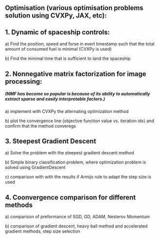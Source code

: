 ## Optimisation (various optimisation problems solution using CVXPy, JAX, etc):
## 1. Dynamic of spaceship controls:

  a) Find the position, speed and forse in evert timestamp such that the total amount of consumed fuel is minimal (CVXPy is used)
  
  b) Find the minimal time that is sufficient to land the spaceship

## 2. Nonnegative matrix factorization for image processing: 
##### (NMF has become so popular is because of its ability to automatically extract sparse and easily interpretable factors.)

  a) implement with CVXPy the alternating optimization method
  
  b) plot the convergence line (objective function value vs. iteration idx) and confirm that the method converegs

## 3. Steepest Gradient Descent

  a) Solve the problem with the steepest gradient descent method
  
  b) Simple binary classification problem, where optimization problem is solved using GradientDescent
  
  c) comparison with with the results if Armijo rule to adapt the step size is used
  
## 4. Coonvergence comparison for different methods

  a) comparison of preformance of SGD, GD, ADAM, Nesterov Momentum
  
  b) comparison of gradient descent, heavy ball method and accelerated gradient methods,  step size selection
